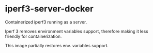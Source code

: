 # iperf3-server-docker
Containerized iperf3 running as a server.

Iperf 3 removes environment variables support, therefore making it less friendly for containerization. 

This image partially restores env. variables support.
